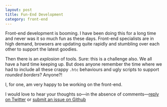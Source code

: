 ```yaml
---
layout: post
title: Fun-End Development
category: front-end
---
```


Front-end development is booming. I have been doing this for a long time and never was it so much fun as these days. Front-end specialists are in high demand, browsers are updating quite rapidly and stumbling over each other to support the latest goodies.

Then there is an *explosion* of tools. Sure: this is a challenge also. We all have a hard time keeping up. But does anyone remember the time where we had to include all these crappy `.htc` behaviours and ugly scripts to support *rounded borders*? Anyone?!

I, for one, am very happy to be working on the front-end.

I would love to hear your thoughts so—in the absence of comments—[reply on Twitter](https://twitter.com/intent/tweet?text=@valuedstandards%20your%20blog%20sucks!) or [submit an issue on Github](https://github.com/davidhund/davidhund.com/issues)
